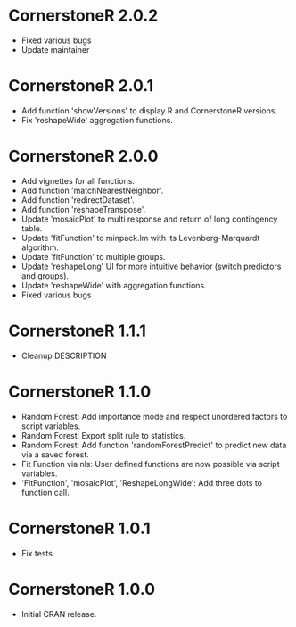 # CornerstoneR 2.0.2
- Fixed various bugs
- Update maintainer

# CornerstoneR 2.0.1
- Add function 'showVersions' to display R and CornerstoneR versions.
- Fix 'reshapeWide' aggregation functions.

# CornerstoneR 2.0.0
- Add vignettes for all functions.
- Add function 'matchNearestNeighbor'.
- Add function 'redirectDataset'.
- Add function 'reshapeTranspose'.
- Update 'mosaicPlot' to multi response and return of long contingency table.
- Update 'fitFunction' to minpack.lm with its Levenberg-Marquardt algorithm.
- Update 'fitFunction' to multiple groups.
- Update 'reshapeLong' UI for more intuitive behavior (switch predictors and groups).
- Update 'reshapeWide' with aggregation functions.
- Fixed various bugs

# CornerstoneR 1.1.1
- Cleanup DESCRIPTION

# CornerstoneR 1.1.0
- Random Forest: Add importance mode and respect unordered factors to script variables.
- Random Forest: Export split rule to statistics.
- Random Forest: Add function 'randomForestPredict' to predict new data via a saved forest.
- Fit Function via nls: User defined functions are now possible via script variables.
- 'FitFunction', 'mosaicPlot', 'ReshapeLongWide': Add three dots to function call.

# CornerstoneR 1.0.1
- Fix tests.

# CornerstoneR 1.0.0
- Initial CRAN release.
